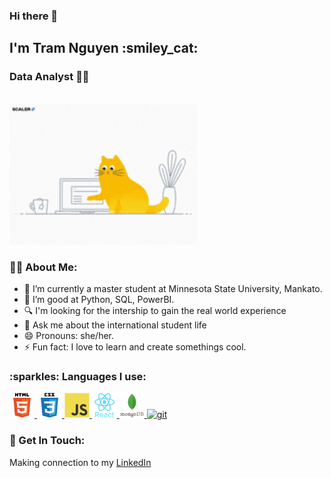 ### Hi there 👋



<h2> I'm Tram Nguyen :smiley_cat: </h2>
<h3> Data Analyst 👩‍💻 </h3>
<br>
<img src="https://github.com/TramNguyen2712/TramNguyen2712/blob/main/200w.gif" width="300">

<h3>🙋‍♀️ About Me:</h3>
<ul> 
  <li>🔭 I’m currently a master student at Minnesota State University, Mankato. </li>
  <li>🌱 I’m good at Python, SQL, PowerBI.</li>
  <li> 🔍 I'm looking for the intership to gain the real world experience</li>
  <li> 💬 Ask me about the international student life </li>
  <li> 😄 Pronouns: she/her.</li>
  <li> ⚡ Fun fact: I love to learn and create somethings cool.</li>
</ul>


<h3>:sparkles: Languages I use:</h3>
<p>
    <a href="https://www.w3.org/html/" target="_blank"> <img src="https://raw.githubusercontent.com/devicons/devicon/master/icons/html5/html5-original-wordmark.svg" alt="html5" width="40" height="40"/> </a>
    <a href="https://www.w3schools.com/css/" target="_blank"> <img src="https://raw.githubusercontent.com/devicons/devicon/master/icons/css3/css3-original-wordmark.svg" alt="css3" width="40" height="40"/> </a>
    <a href="https://developer.mozilla.org/en-US/docs/Web/JavaScript" target="_blank"> <img src="https://raw.githubusercontent.com/devicons/devicon/master/icons/javascript/javascript-original.svg" alt="javascript" width="40" height="40"/> </a>
    <a href="https://reactjs.org/" target="_blank"> <img src="https://raw.githubusercontent.com/devicons/devicon/master/icons/react/react-original-wordmark.svg" alt="react" width="40" height="40"/> </a>
    <a href="https://www.mongodb.com/" target="_blank"> <img src="https://raw.githubusercontent.com/devicons/devicon/master/icons/mongodb/mongodb-original-wordmark.svg" alt="mongodb" width="40" height="40"/> </a>
    <a href="https://git-scm.com/" target="_blank"> <img src="https://www.vectorlogo.zone/logos/git-scm/git-scm-icon.svg" alt="git" width="40" height="40"/> </a>
</p> 

<h3>🤝 Get In Touch:</h3>
<p>Making connection to my <a href="https://www.linkedin.com/in/tram-nguyen-662a04214/">LinkedIn</a></p>




